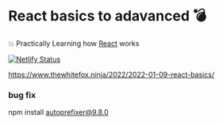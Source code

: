 # React basics to adavanced 💣
💥 Practically Learning how [React](https://reactjs.org/docs/getting-started.html) works

[![Netlify Status](https://api.netlify.com/api/v1/badges/0d20c4eb-af76-4dd7-9a7e-12168988c293/deploy-status)](https://app.netlify.com/sites/react-search-unsplash/deploys)

https://www.thewhitefox.ninja/2022/2022-01-09-react-basics/

### bug fix

npm install autoprefixer@9.8.0

